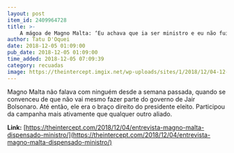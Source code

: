 ```yaml
---
layout: post
item_id: 2409964728
title: >-
    A mágoa de Magno Malta: ‘Eu achava que ia ser ministro e eu não fui’.
author: Tatu D'Oquei
date: 2018-12-05 01:09:00
pub_date: 2018-12-05 01:09:00
time_added: 2018-12-05 07:09:39
category: recuadas
image: https://theintercept.imgix.net/wp-uploads/sites/1/2018/12/04-12-18-magno-malta-1543946759.jpg?auto=compress%2Cformat&q=90&fit=crop&w=1200&h=800
---
```


Magno Malta não falava com ninguém desde a semana passada, quando se convenceu de que não vai mesmo fazer parte do governo de Jair Bolsonaro. Até então, ele era o braço direito do presidente eleito. Participou da campanha mais ativamente que qualquer outro aliado.

**Link:** [https://theintercept.com/2018/12/04/entrevista-magno-malta-dispensado-ministro/](https://theintercept.com/2018/12/04/entrevista-magno-malta-dispensado-ministro/)

